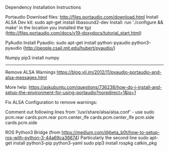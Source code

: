 Dependency Installation Instructions

Portaudio
Download files: http://files.portaudio.com/download.html
Install ALSA Dev kit: sudo apt-get install libasound2-dev
Install: run './configure && make' in the location you installed the tgz
(http://files.portaudio.com/docs/v19-doxydocs/tutorial_start.html)

PyAudio
Install Pyaudio:  sudo apt-get install python-pyaudio python3-pyaudio
(http://people.csail.mit.edu/hubert/pyaudio/)

Numpy
pip3 install numpy

----------------------------------------------

Remove ALSA Warnings
https://blog.yjl.im/2012/11/pyaudio-portaudio-and-alsa-messages.html

More help: https://askubuntu.com/questions/736238/how-do-i-install-and-setup-the-environment-for-using-portaudio?noredirect=1&lq=1


Fix ALSA Configuration to remove warnings:

Comment out following lines from '/usr/share/alsa/alsa.conf' - use sudo
pcm.rear cards.pcm.rear
pcm.center_lfe cards.pcm.center_lfe
pcm.side cards.pcm.side

ROS Python3 Bridge (from https://medium.com/@beta_b0t/how-to-setup-ros-with-python-3-44a69ca36674)
Particularly the second line
sudo apt-get install python3-pip python3-yaml
sudo pip3 install rospkg catkin_pkg
